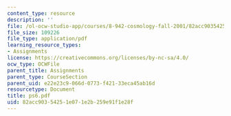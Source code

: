 ```yaml
---
content_type: resource
description: ''
file: /ol-ocw-studio-app/courses/8-942-cosmology-fall-2001/82acc90354251e071e2b259e91f1e28f_ps6.pdf
file_size: 109226
file_type: application/pdf
learning_resource_types:
- Assignments
license: https://creativecommons.org/licenses/by-nc-sa/4.0/
ocw_type: OCWFile
parent_title: Assignments
parent_type: CourseSection
parent_uid: e22e23c9-066d-0773-f421-33eca45ab16d
resourcetype: Document
title: ps6.pdf
uid: 82acc903-5425-1e07-1e2b-259e91f1e28f
---
```

